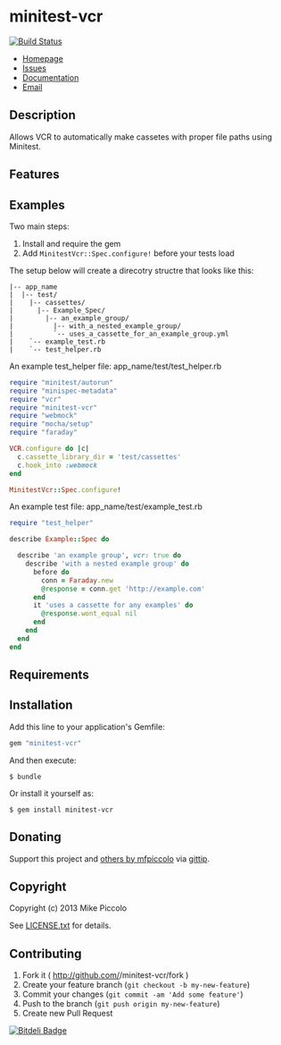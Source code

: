 minitest-vcr
============

[![Build Status](https://travis-ci.org/mfpiccolo/minitest-vcr.png?branch=master)](https://travis-ci.org/mfpiccolo/minitest-vcr)

* [Homepage](http://mfpiccolo.github.io/minitest-vcr)
* [Issues](https://github.com/mfpiccolo/minitest-vcr/issues)
* [Documentation](http://rubydoc.info/gems/minitest-vcr/frames)
* [Email](mailto:mfpiccolo@gmail.com)

## Description

Allows VCR to automatically make cassetes with proper file paths using Minitest.

## Features

## Examples

Two main steps:

1.  Install and require the gem
2.  Add `MinitestVcr::Spec.configure!` before your tests load

The setup below will create a direcotry structre that looks like this:

    |-- app_name
    |  |-- test/
    |    |-- cassettes/
    |      |-- Example_Spec/
    |        |-- an_example_group/
    |          |-- with_a_nested_example_group/
    |          `-- uses_a_cassette_for_an_example_group.yml
    |    `-- example_test.rb
    |    `-- test_helper.rb

An example test_helper file: app_name/test/test_helper.rb

```ruby
require "minitest/autorun"
require "minispec-metadata"
require "vcr"
require "minitest-vcr"
require "webmock"
require "mocha/setup"
require "faraday"

VCR.configure do |c|
  c.cassette_library_dir = 'test/cassettes'
  c.hook_into :webmock
end

MinitestVcr::Spec.configure!
```

An example test file: app_name/test/example_test.rb

```ruby
require "test_helper"

describe Example::Spec do

  describe 'an example group', vcr: true do
    describe 'with a nested example group' do
      before do
        conn = Faraday.new
        @response = conn.get 'http://example.com'
      end
      it 'uses a cassette for any examples' do
        @response.wont_equal nil
      end
    end
  end
end
```

## Requirements


## Installation

Add this line to your application's Gemfile:

```ruby
gem "minitest-vcr"
```

And then execute:

    $ bundle

Or install it yourself as:

    $ gem install minitest-vcr

## Donating
Support this project and [others by mfpiccolo][gittip-mfpiccolo] via [gittip][gittip-mfpiccolo].

[gittip-mfpiccolo]: https://www.gittip.com/mfpiccolo/

## Copyright

Copyright (c) 2013 Mike Piccolo

See [LICENSE.txt](LICENSE.txt) for details.

## Contributing

1. Fork it ( http://github.com/<my-github-username>/minitest-vcr/fork )
2. Create your feature branch (`git checkout -b my-new-feature`)
3. Commit your changes (`git commit -am 'Add some feature'`)
4. Push to the branch (`git push origin my-new-feature`)
5. Create new Pull Request

[![Bitdeli Badge](https://d2weczhvl823v0.cloudfront.net/mfpiccolo/minitest-vcr/trend.png)](https://bitdeli.com/free "Bitdeli Badge")


